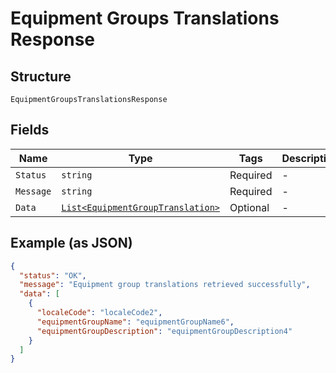 
# Equipment Groups Translations Response

## Structure

`EquipmentGroupsTranslationsResponse`

## Fields

| Name | Type | Tags | Description |
|  --- | --- | --- | --- |
| `Status` | `string` | Required | - |
| `Message` | `string` | Required | - |
| `Data` | [`List<EquipmentGroupTranslation>`](../../doc/models/equipment-group-translation.md) | Optional | - |

## Example (as JSON)

```json
{
  "status": "OK",
  "message": "Equipment group translations retrieved successfully",
  "data": [
    {
      "localeCode": "localeCode2",
      "equipmentGroupName": "equipmentGroupName6",
      "equipmentGroupDescription": "equipmentGroupDescription4"
    }
  ]
}
```

